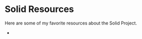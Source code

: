 Solid Resources
===============

Here are some of my favorite resources about the Solid Project.

- 
